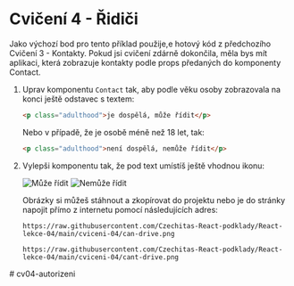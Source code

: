 # Cvičení 4 - Řidiči

Jako výchozí bod pro tento příklad použije,e hotový kód z předchozího Cvičení 3 - Kontakty. Pokud jsi cvičení zdárně dokončila, měla bys mít aplikaci, která zobrazuje kontakty podle props předaných do komponenty Contact.

1. Uprav komponentu `Contact` tak, aby podle věku osoby zobrazovala na konci ještě odstavec s textem:

	```html
	<p class="adulthood">je dospělá, může řídit</p>
	```

	Nebo v případě, že je osobě méně než 18 let, tak:
	```html
	<p class="adulthood">není dospělá, nemůže řídit</p>
	```

1. Vylepši komponentu tak, že pod text umístíš ještě vhodnou ikonu:

	![Může řídit](can-drive.png) ![Nemůže řídit](cant-drive.png)

	Obrázky si můžeš stáhnout a zkopírovat do projektu nebo je do stránky napojit přímo z internetu pomocí následujících adres:
	```
	https://raw.githubusercontent.com/Czechitas-React-podklady/React-lekce-04/main/cviceni-04/can-drive.png
	```
	```
	https://raw.githubusercontent.com/Czechitas-React-podklady/React-lekce-04/main/cviceni-04/cant-drive.png
	```
#   c v 0 4 - a u t o r i z e n i  
 